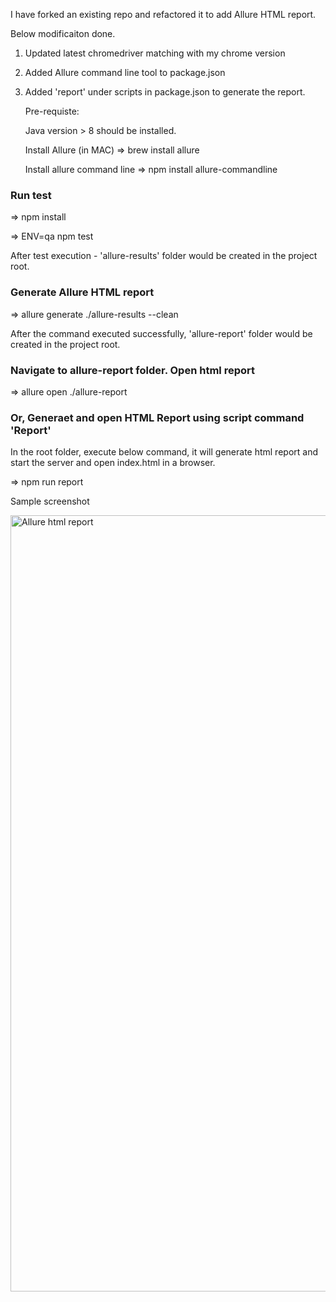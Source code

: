 
I have forked an existing repo and refactored it to add Allure HTML report.

Below modificaiton done.

1. Updated latest chromedriver matching with my chrome version
2. Added Allure command line tool to package.json
3. Added 'report' under scripts in package.json to generate the report.

    Pre-requiste:
    
      Java version > 8 should be installed.
      
      Install Allure (in MAC) => brew install allure
      
      Install allure command line => npm install allure-commandline


### Run test
=> npm install

=> ENV=qa npm test

After test execution - 'allure-results' folder would be created in the project root.

### Generate Allure HTML report
=> allure generate ./allure-results --clean

After the command executed successfully, 'allure-report' folder would be created in the project root.

### Navigate to allure-report folder. Open html report

=> allure open ./allure-report

### Or, Generaet and open HTML Report using script command 'Report'
In the root folder, execute below command, it will generate html report and start the server and open index.html in a browser.

=> npm run report



Sample screenshot



<img width="1242" alt="Allure html report" src="https://user-images.githubusercontent.com/38261145/80930363-091c6000-8dab-11ea-89d4-59f6d89792de.png">
